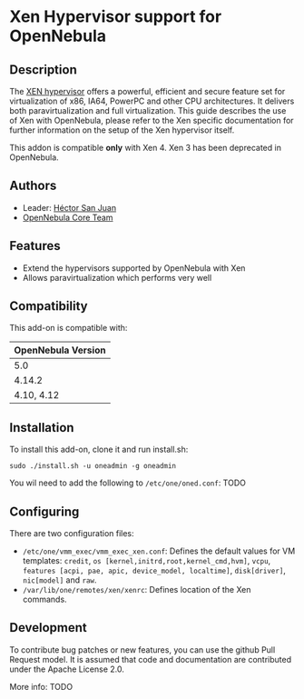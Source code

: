 # Xen Hypervisor support for OpenNebula

## Description

The [XEN hypervisor](http://www.xen.org) offers a powerful, efficient and secure feature set for virtualization of x86, IA64, PowerPC and other CPU architectures. It delivers both paravirtualization and full virtualization. This guide describes the use of Xen with OpenNebula, please refer to the Xen specific documentation for further information on the setup of the Xen hypervisor itself.

This addon is compatible **only** with Xen 4. Xen 3 has been deprecated in OpenNebula.

## Authors

* Leader: [Héctor San Juan](https://github.com/hsanjuan)
* [OpenNebula Core Team](https://github.com/OpenNebula)

## Features

* Extend the hypervisors supported by OpenNebula with Xen
* Allows paravirtualization which performs very well

## Compatibility

This add-on is compatible with:

| OpenNebula Version |
| ------------------ |
| 5.0                |
| 4.14.2             |
| 4.10, 4.12         |

## Installation

To install this add-on, clone it and run install.sh:

    sudo ./install.sh -u oneadmin -g oneadmin

You wil need to add the following to `/etc/one/oned.conf`: TODO

## Configuring

There are two configuration files:

* ``/etc/one/vmm_exec/vmm_exec_xen.conf``: Defines the default values for VM templates: ``credit``, ``os [kernel,initrd,root,kernel_cmd,hvm]``, ``vcpu``, ``features [acpi, pae, apic, device_model, localtime]``, ``disk[driver]``, ``nic[model]`` and ``raw``.
* ``/var/lib/one/remotes/xen/xenrc``: Defines location of the Xen commands.

## Development

To contribute bug patches or new features, you can use the github Pull Request model. It is assumed that code and documentation are contributed under the Apache License 2.0.

More info:
TODO
